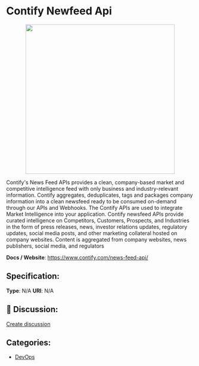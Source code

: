 # Contify Newfeed Api
<p align="center">
    <img width="400" src="https://raw.githubusercontent.com/apis-list/apis-list/apis/contify-newfeed-api/logo_256x256.png" />
</p>

Contify's News Feed APIs provides a clean, company-based market and competitive intelligence feed with only business and industry-relevant information. Contify aggregates, deduplicates, tags and packages company information into a clean newsfeed ready to be consumed on-demand through our APIs and Webhooks. The Contify APIs are used to integrate Market Intelligence into your application.  Contify newsfeed APIs provide curated intelligence on Competitors, Customers, Prospects, and Industries in the form of press releases, news, investor relations updates, regulatory updates, social media posts, and other marketing collateral hosted on company websites.  Content is aggregated from company websites, news publishers, social media, and regulators

**Docs / Website**: https://www.contify.com/news-feed-api/

## Specification:
**Type**:  N/A 
**URI**:  N/A 

## 💬 Discussion:
[Create discussion](link)

## Categories:
- [DevOps](https://github.com/apis-list/apis-list#devops)





